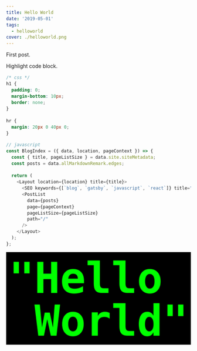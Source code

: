 ```yaml
---
title: Hello World
date: '2019-05-01'
tags:
  - helloworld
cover: ./helloworld.png
---
```


First post.

<!-- endexcerpt -->

Highlight code block.

```css
/* css */
h1 {
  padding: 0;
  margin-bottom: 10px;
  border: none;
}

hr {
  margin: 20px 0 40px 0;
}
```

```js
// javascript
const BlogIndex = ({ data, location, pageContext }) => {
  const { title, pageListSize } = data.site.siteMetadata;
  const posts = data.allMarkdownRemark.edges;

  return (
    <Layout location={location} title={title}>
      <SEO keywords={[`blog`, `gatsby`, `javascript`, `react`]} title="Main" />
      <PostList
        data={posts}
        page={pageContext}
        pageListSize={pageListSize}
        path="/"
      />
    </Layout>
  );
};
```

![Chinese Salty Egg](./helloworld.png)
